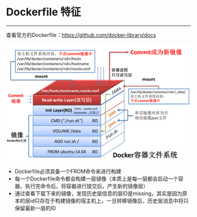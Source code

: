 # Dockerfile 特征
---
查看官方的Dockerfile：https://github.com/docker-library/docs

![](/assets/00dockerfile.png)
- Dockerfile必须具备一个FROM命令来进行构建
- 每一个Dockerfile命令都会构建一层镜像（本质上是每一层都会启动一个容器，执行完命令后，将容器进行提交后，产生新的镜像层）
- 通过查看下载下来的镜像，发现历史层信息的层ID是missing，其实是因为原本的层id只存在于构建镜像的宿主机上，一旦转移镜像后，历史层消息中将只保留最新一层的ID

